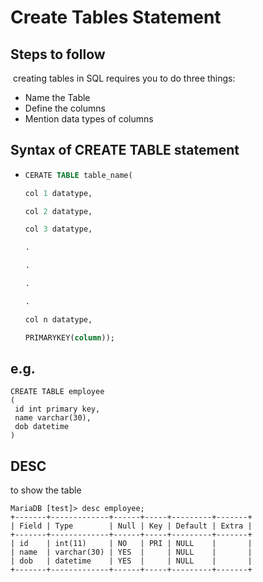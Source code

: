 # Create Tables Statement

## Steps to follow

​	creating  tables in SQL requires you to do three things:

* Name the Table 
* Define the columns
* Mention data types of columns

## Syntax of  CREATE TABLE statement

* ```sql
  CERATE TABLE table_name(
  
  col 1 datatype,
  
  col 2 datatype,
  
  col 3 datatype,
  
  .
  
  .
  
  .
  
  .
  
  col n datatype,
  
  PRIMARYKEY(column));
  ```

## e.g.

```mysql
CREATE TABLE employee
(
 id int primary key,
 name varchar(30),
 dob datetime
)
```

## DESC

to show the table

```
MariaDB [test]> desc employee;
+-------+-------------+------+-----+---------+-------+
| Field | Type        | Null | Key | Default | Extra |
+-------+-------------+------+-----+---------+-------+
| id    | int(11)     | NO   | PRI | NULL    |       |
| name  | varchar(30) | YES  |     | NULL    |       |
| dob   | datetime    | YES  |     | NULL    |       |
+-------+-------------+------+-----+---------+-------+
```


